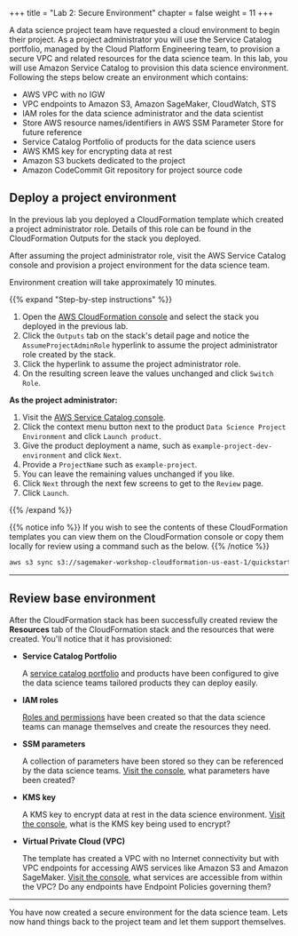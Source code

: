 +++
title = "Lab 2: Secure Environment"
chapter = false
weight = 11
+++

A data science project team have requested a cloud environment to begin their project.  As a project administrator you will use the Service Catalog portfolio, managed by the Cloud Platform Engineering team, to provision a secure VPC and related resources for the data science team.  In this lab, you will use Amazon Service Catalog to provision this data science environment.  Following the steps below create an environment which contains:

 - AWS VPC with no IGW
 - VPC endpoints to Amazon S3, Amazon SageMaker, CloudWatch, STS
 - IAM roles for the data science administrator and the data scientist
 - Store AWS resource names/identifiers in AWS SSM Parameter Store for future reference
 - Service Catalog Portfolio of products for the data science users
 - AWS KMS key for encrypting data at rest
 - Amazon S3 buckets dedicated to the project
 - Amazon CodeCommit Git repository for project source code

## Deploy a project environment

In the previous lab you deployed a CloudFormation template which created a project administrator role.  Details of this role can be found in the CloudFormation Outputs for the stack you deployed.

After assuming the project administrator role, visit the AWS Service Catalog console and provision a project environment for the data science team.

Environment creation will take approximately 10 minutes.

{{% expand "Step-by-step instructions" %}}
1. Open the [AWS CloudFormation console](https://console.aws.amazon.com/cloudformation/home#/stacks) and select the stack you deployed in the previous lab.
1. Click the `Outputs` tab on the stack's detail page and notice the `AssumeProjectAdminRole` hyperlink to assume the project administrator role created by the stack.
1. Click the hyperlink to assume the project administrator role.
1. On the resulting screen leave the values unchanged and click `Switch Role`.

**As the project administrator:**
1. Visit the [AWS Service Catalog console](https://console.aws.amazon.com/servicecatalog/home#/products).
1. Click the context menu button next to the product `Data Science Project Environment` and click `Launch product`.
1. Give the product deployment a name, such as `example-project-dev-environment` and click `Next`.
1. Provide a `ProjectName` such as `example-project`.
1. You can leave the remaining values unchanged if you like.
1. Click `Next` through the next few screens to get to the `Review` page.
1. Click `Launch`.

{{% /expand %}}

{{% notice info %}}
If you wish to see the contents of these CloudFormation templates you can view them on the CloudFormation console or copy them locally for review using a command such as the below.
{{% /notice %}}

```bash
aws s3 sync s3://sagemaker-workshop-cloudformation-us-east-1/quickstart ./sagemaker-workshop-cloudformation
```

---
## Review base environment

After the CloudFormation stack has been successfully created review the **Resources** tab of the CloudFormation stack and the resources that were created.  You'll notice that it has provisioned:

 - **Service Catalog Portfolio**

     A [service catalog portfolio](https://console.aws.amazon.com/servicecatalog/home) and products have been configured to give the data science teams tailored products they can deploy easily.

 - **IAM roles**

     [Roles and permissions](https://console.aws.amazon.com/iam/home) have been created so that the data science teams can manage themselves and create the resources they need.

 - **SSM parameters**

     A collection of parameters have been stored so they can be referenced by the data science teams.  [Visit the console](https://console.aws.amazon.com/systems-manager/parameters), what parameters have been created?

 - **KMS key**

     A KMS key to encrypt data at rest in the data science environment.  [Visit the console](https://console.aws.amazon.com/kms/home), what is the KMS key being used to encrypt?

 - **Virtual Private Cloud (VPC)**

     The template has created a VPC with no Internet connectivity but with VPC endpoints for accessing AWS services like Amazon S3 and Amazon SageMaker.  [Visit the console](https://console.aws.amazon.com/vpc/home), what services are accessible from within the VPC?  Do any endpoints have Endpoint Policies governing them?

---

You have now created a secure environment for the data science team. Lets now hand things back to the project team and let them support themselves.
